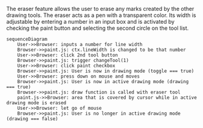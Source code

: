The eraser feature allows the user to erase any marks created by the other drawing tools. The eraser acts as a pen with a transparent color. Its width is adjustable by entering a number in an input box and is activated by checking the paint button and selecting the second circle on the tool list.
```mermaid
sequenceDiagram
    User->>Browser: inputs a number for line width
    Browser->>paint.js: ctx.lineWidth is changed to be that number
    User->>Browser: click 2nd tool button
    Browser->>paint.js: trigger changeTool(1)
    User->>Browser: click paint checkbox
    Browser->>paint.js: User is now in drawing mode (toggle === true)
    User->>Browser: press down on mouse and moves
    Browser->>paint.js: User is now in active drawing mode (drawing === true)
    Browser->>paint.js: draw function is called with eraser tool
    paint.js->>Browser: area that is covered by cursor while in active drawing mode is erased
    User->>Browser: let go of mouse
    Browser->>paint.js: User is no longer in active drawing mode (drawing === false)
```
